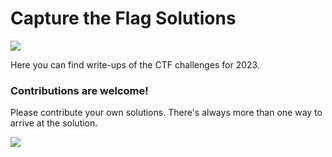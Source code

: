 # Capture the Flag Solutions
[![](/image/fistflaglogo.svg)](https://gsccctf.azurewebsites.net/)

Here you can find write-ups of the CTF challenges for 2023.

### Contributions are welcome!
Please contribute your own solutions. There's always more than one way to arrive at the solution.

[![](qa22gb0i.bmp)](https://www.granitestatecodecamp.org/)
